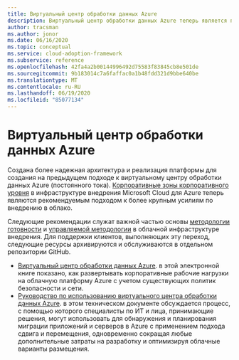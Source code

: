```yaml
---
title: Виртуальный центр обработки данных Azure
description: Виртуальный центр обработки данных Azure теперь является платформой внедрения Microsoft Cloud для Azure. Сведения о ресурсах, доступных для поддержки этого перехода.
author: tracsman
ms.author: jonor
ms.date: 06/16/2020
ms.topic: conceptual
ms.service: cloud-adoption-framework
ms.subservice: reference
ms.openlocfilehash: 42fa4a2b00144996492d75583f83845cb8e501de
ms.sourcegitcommit: 9b183014c7a6faffac0a1b48fdd321d9bbe640be
ms.translationtype: MT
ms.contentlocale: ru-RU
ms.lasthandoff: 06/19/2020
ms.locfileid: "85077134"
---
```

<!-- docsTest:ignore "Azure Virtual Datacenter" -->
<!-- cSpell:ignore tracsman jonor -->

# <a name="azure-virtual-datacenter"></a>Виртуальный центр обработки данных Azure

Создана более надежная архитектура и реализация платформы для создания на предыдущем подходе к виртуальному центру обработки данных Azure (постоянного тока). [Корпоративные зоны корпоративного уровня](../ready/enterprise-scale/index.md) в инфраструктуре внедрения Microsoft Cloud для Azure теперь являются рекомендуемым подходом к более крупным усилиям по внедрению в облако.

Следующие рекомендации служат важной частью основы [методологии готовности](../ready/index.md) и [управляемой методологии](../govern/index.md) в облачной инфраструктуре внедрения. Для поддержки клиентов, выполняющих эту переход, следующие ресурсы архивируются и обслуживаются в отдельном репозитории GitHub.

<!-- markdownlint-disable MD033 -->

- [Виртуальный центр обработки данных Azure](https://raw.githubusercontent.com/microsoft/CloudAdoptionFramework/master/archive/vdc/Azure_Virtual_Datacenter.pdf). в этой электронной книге показано, как развертывать корпоративные рабочие нагрузки на облачную платформу Azure с учетом существующих политик безопасности и сети.
- [Руководство по использованию виртуального центра обработки данных Azure](https://raw.githubusercontent.com/microsoft/CloudAdoptionFramework/master/archive/vdc/Azure_Virtual_Datacenter_Lift_and_Shift_Guide.pdf). в этом техническом документе обсуждается процесс, с помощью которого специалисты по ИТ и лица, принимающие решения, могут использовать для обнаружения и планирования миграции приложений и серверов в Azure с применением подхода сдвига и перемещения, одновременно сокращая любые дополнительные затраты на разработку и оптимизируя облачные варианты размещения.

<!-- markdownlint-enable MD033 -->
